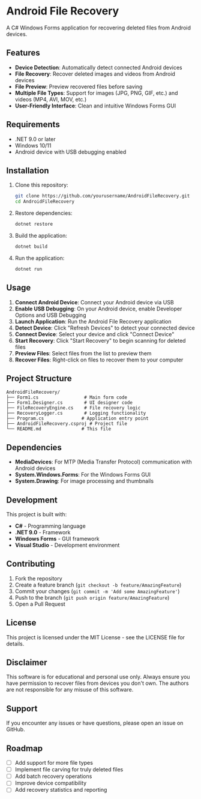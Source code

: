 # Android File Recovery

A C# Windows Forms application for recovering deleted files from Android devices.

## Features

- **Device Detection**: Automatically detect connected Android devices
- **File Recovery**: Recover deleted images and videos from Android devices
- **File Preview**: Preview recovered files before saving
- **Multiple File Types**: Support for images (JPG, PNG, GIF, etc.) and videos (MP4, AVI, MOV, etc.)
- **User-Friendly Interface**: Clean and intuitive Windows Forms GUI

## Requirements

- .NET 9.0 or later
- Windows 10/11
- Android device with USB debugging enabled

## Installation

1. Clone this repository:
   ```bash
   git clone https://github.com/yourusername/AndroidFileRecovery.git
   cd AndroidFileRecovery
   ```

2. Restore dependencies:
   ```bash
   dotnet restore
   ```

3. Build the application:
   ```bash
   dotnet build
   ```

4. Run the application:
   ```bash
   dotnet run
   ```

## Usage

1. **Connect Android Device**: Connect your Android device via USB
2. **Enable USB Debugging**: On your Android device, enable Developer Options and USB Debugging
3. **Launch Application**: Run the Android File Recovery application
4. **Detect Device**: Click "Refresh Devices" to detect your connected device
5. **Connect Device**: Select your device and click "Connect Device"
6. **Start Recovery**: Click "Start Recovery" to begin scanning for deleted files
7. **Preview Files**: Select files from the list to preview them
8. **Recover Files**: Right-click on files to recover them to your computer

## Project Structure

```
AndroidFileRecovery/
├── Form1.cs                 # Main form code
├── Form1.Designer.cs        # UI designer code
├── FileRecoveryEngine.cs    # File recovery logic
├── RecoveryLogger.cs        # Logging functionality
├── Program.cs              # Application entry point
├── AndroidFileRecovery.csproj # Project file
└── README.md               # This file
```

## Dependencies

- **MediaDevices**: For MTP (Media Transfer Protocol) communication with Android devices
- **System.Windows.Forms**: For the Windows Forms GUI
- **System.Drawing**: For image processing and thumbnails

## Development

This project is built with:
- **C#** - Programming language
- **.NET 9.0** - Framework
- **Windows Forms** - GUI framework
- **Visual Studio** - Development environment

## Contributing

1. Fork the repository
2. Create a feature branch (`git checkout -b feature/AmazingFeature`)
3. Commit your changes (`git commit -m 'Add some AmazingFeature'`)
4. Push to the branch (`git push origin feature/AmazingFeature`)
5. Open a Pull Request

## License

This project is licensed under the MIT License - see the LICENSE file for details.

## Disclaimer

This software is for educational and personal use only. Always ensure you have permission to recover files from devices you don't own. The authors are not responsible for any misuse of this software.

## Support

If you encounter any issues or have questions, please open an issue on GitHub.

## Roadmap

- [ ] Add support for more file types
- [ ] Implement file carving for truly deleted files
- [ ] Add batch recovery operations
- [ ] Improve device compatibility
- [ ] Add recovery statistics and reporting